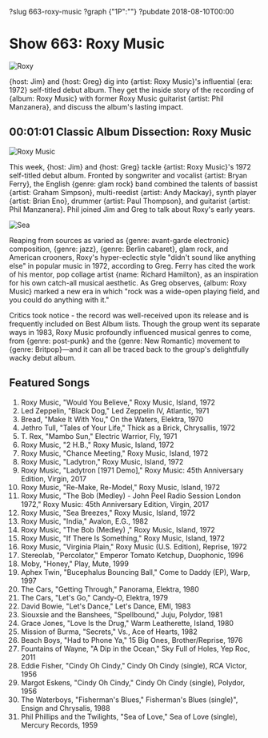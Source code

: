 ?slug 663-roxy-music
?graph {"1P":""}
?pubdate 2018-08-10T00:00

# Show 663: Roxy Music

![Roxy](//static.soundopinions.org/images/2018/roxymusic.jpg)

{host: Jim} and {host: Greg} dig into {artist: Roxy Music}'s influential {era: 1972} self-titled debut album. They get the inside story of the recording of {album: Roxy Music} with former Roxy Music guitarist {artist: Phil Manzanera}, and discuss the album's lasting impact.

## 00:01:01 Classic Album Dissection: Roxy Music
![Roxy Music](//static.soundopinions.org/assets/663/1P0.jpg "650587/724922081")

This week, {host: Jim} and {host: Greg} tackle {artist: Roxy Music}'s 1972 self-titled debut album. Fronted by songwriter and vocalist {artist: Bryan Ferry}, the English {genre: glam rock} band combined the talents of bassist {artist: Graham Simpson}, multi-reedist {artist: Andy Mackay}, synth player {artist: Brian Eno}, drummer {artist: Paul Thompson}, and guitarist {artist: Phil Manzanera}. Phil joined Jim and Greg to talk about Roxy's early years.
 
![Sea](//static.soundopinions.org/assets/663/1P1.jpg)

Reaping from sources as varied as {genre: avant-garde electronic} composition, {genre: jazz}, {genre: Berlin cabaret}, glam rock, and American crooners, Roxy's hyper-eclectic style "didn't sound like anything else" in popular music in 1972, according to Greg. Ferry has cited the work of his mentor, pop collage artist {name: Richard Hamilton}, as an inspiration for his own catch-all musical aesthetic. As Greg observes, {album: Roxy Music} marked a new era in which "rock was a wide-open playing field, and you could do anything with it."
 
Critics took notice - the record was well-received upon its release and is frequently included on Best Album lists. Though the group went its separate ways in 1983, Roxy Music profoundly influenced musical genres to come, from {genre: post-punk} and the {genre: New Romantic} movement to {genre: Britpop}—and it can all be traced back to the group's delightfully wacky debut album.

## Featured Songs
1. Roxy Music, "Would You Believe," Roxy Music, Island, 1972
1. Led Zeppelin, "Black Dog," Led Zeppelin IV, Atlantic, 1971
1. Bread, "Make It With You," On the Waters, Elektra, 1970
1. Jethro Tull, "Tales of Your Life," Thick as a Brick, Chrysallis, 1972
1. T. Rex, "Mambo Sun," Electric Warrior, Fly, 1971
1. Roxy Music, "2 H.B.," Roxy Music, Island, 1972
1. Roxy Music, "Chance Meeting," Roxy Music, Island, 1972
1. Roxy Music, "Ladytron," Roxy Music, Island, 1972
1. Roxy Music, "Ladytron [1971 Demo]," Roxy Music: 45th Anniversary Edition, Virgin, 2017
1. Roxy Music, "Re-Make, Re-Model," Roxy Music, Island, 1972
1. Roxy Music, "The Bob (Medley) - John Peel Radio Session London 1972," Roxy Music: 45th Anniversary Edition, Virgin, 2017
1. Roxy Music, "Sea Breezes," Roxy Music, Island, 1972
1. Roxy Music, "India," Avalon, E.G., 1982
1. Roxy Music, "The Bob (Medley) ," Roxy Music, Island, 1972
1. Roxy Music, "If There Is Something," Roxy Music, Island, 1972
1. Roxy Music, "Virginia Plain," Roxy Music (U.S. Edition), Reprise, 1972
1. Stereolab, "Percolator," Emperor Tomato Ketchup, Duophonic, 1996
1. Moby, "Honey," Play, Mute, 1999
1. Aphex Twin, "Bucephalus Bouncing Ball," Come to Daddy (EP), Warp, 1997
1. The Cars, "Getting Through," Panorama, Elektra, 1980
1. The Cars, "Let's Go," Candy-O, Elektra, 1979
1. David Bowie, "Let's Dance," Let's Dance, EMI, 1983
1. Siouxsie and the Banshees, "Spellbound," Juju, Polydor, 1981
1. Grace Jones, "Love Is the Drug," Warm Leatherette, Island, 1980
1. Mission of Burma, "Secrets," Vs., Ace of Hearts, 1982
1. Beach Boys, "Had to Phone Ya," 15 Big Ones, Brother/Reprise, 1976
1. Fountains of Wayne, "A Dip in the Ocean," Sky Full of Holes, Yep Roc, 2011
1. Eddie Fisher, "Cindy Oh Cindy," Cindy Oh Cindy (single), RCA Victor, 1956
1. Margot Eskens, "Cindy Oh Cindy," Cindy Oh Cindy (single), Polydor, 1956
1. The Waterboys, "Fisherman's Blues," Fisherman's Blues (single)", Ensign and Chrysalis, 1988
1. Phil Phillips and the Twilights, "Sea of Love," Sea of Love (single), Mercury Records, 1959